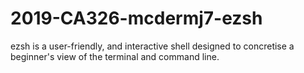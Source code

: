 # 2019-CA326-mcdermj7-ezsh

ezsh is a user-friendly, and interactive shell designed to concretise a beginner's view of the terminal and command line.
